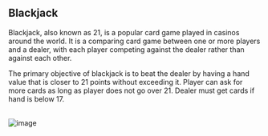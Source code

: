 <h2>Blackjack</h2>

Blackjack, also known as 21, is a popular card game played in casinos around the world. It is a comparing card game between one or more players and a dealer, with each player competing against the dealer rather than against each other.

The primary objective of blackjack is to beat the dealer by having a hand value that is closer to 21 points without exceeding it. Player can ask for more cards as long as player does not go over 21. Dealer must get cards if hand is below 17. 

<br/>

<img src="https://i.imgur.com/fhhWtZy.png" alt="image"/>
